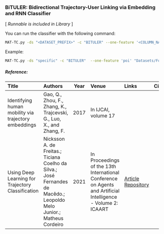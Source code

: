 ### BiTULER: Bidirectional Trajectory-User Linking via Embedding and RNN Classifier

\[ *Runnable is included in Library* \]

You can run the classifier with the following command:
```bash
MAT-TC.py -ds "<DATASET_PREFIX>" -c "BITULER" --one-feature '<COLUMN_NAME>' "${DATAPATH}/${RUN}" "${DIR}"
```

Example:
```bash
MAT-TC.py -ds "specific" -c "BITULER"  --one-feature 'poi' "Datasets/Foursquare/run1" "BITULER-experiment01"
```


##### Reference:

| Title | Authors | Year | Venue | Links | Cite |
|:------|:--------|------|:------|:------|:----:|
| Identifying human mobility via trajectory embeddings | Gao, Q., Zhou, F., Zhang, K., Trajcevski, G., Luo, X., and Zhang, F. | 2017 | In IJCAI, volume 17 |  |  |
| Using Deep Learning for Trajectory Classification | Nicksson A. de Freitas.; Ticiana Coelho da Silva.; José Fernandes de Macêdo.; Leopoldo Melo Junior.; Matheus Cordeiro | 2021 | In Proceedings of the 13th International Conference on Agents and Artificial Intelligence - Volume 2: ICAART | [Article](http://dx.doi.org/10.5220/0010227906640671) [Repository](https://github.com/nickssonfreitas/ICAART2021) |  |
